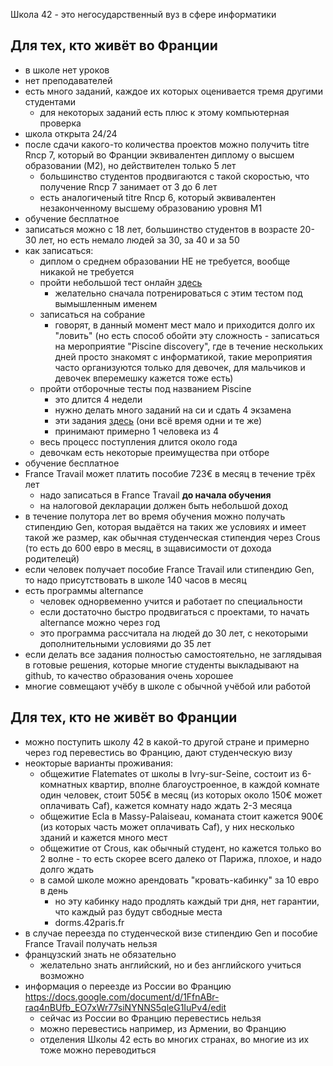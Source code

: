 Школа 42 - это негосударственный вуз в сфере информатики
## Для тех, кто живёт во Франции
* в школе нет уроков
* нет преподавателей
* есть много заданий, каждое их которых оценивается тремя другими студентами
  + для некоторых заданий есть плюс к этому компьютерная проверка
* школа открыта 24/24
* после сдачи какого-то количества проектов можно получить titre Rncp 7, который во Франции эквивалентен диплому о высшем образовании (M2), но действителен только 5 лет
  + большинство студентов продвигаются с такой скоростью, что получение Rncp 7 занимает от 3 до 6 лет
  + есть аналогиченый titre Rncp 6, который эквивалентен незаконченному высшему образованию уровня M1
* обучение бесплатное
* записаться можно с 18 лет, большинство студентов в возрасте 20-30 лет, но есть немало людей за 30, за 40 и за 50
* как записаться:
  + диплом о среднем образовании НЕ не требуется, вообще никакой не требуется
  + пройти небольшой тест онлайн [здесь](https://42.fr/admissions/admissions/)
    - желательно сначала потренироваться с этим тестом под вымышленным именем
  + записаться на собрание
    - говорят, в данный момент мест мало и приходится долго их "ловить" (но есть способ обойти эту сложность - записаться на мероприятие "Piscine discovery", где в течение нескольких дней просто знакомят с информатикой, такие мероприятия часто организуются только для девочек, для мальчиков и девочек вперемешку кажется тоже есть)
  + пройти отборочные тесты под названием Piscine
    - это длится 4 недели
    - нужно делать много заданий на си и сдать 4 экзамена
    - эти задания [здесь](https://github.com/privet100/piscine_42_school) (они всё время одни и те же)
    - принимают примерно 1 человека из 4
  + весь процесс поступления длится около года
  + девочкам есть некоторые преимущества при отборе
* обучение бесплатное
* France Travail может платить пособие 723€ в месяц в течение трёх лет
  + надо записаться в France Travail **до начала обучения**
  + на налоговой декларации должен быть небольшой доход 
* в течение полутора лет во время обучения можно получать стипендию Gen, которая выдаётся на таких же условиях и имеет такой же размер, как обычная студенческая стипендия через Crous (то есть до 600 евро в месяц, в зщависимости от дохода родителецй)
* если человек получает пособие France Travail или стипендию Gen, то надо присутствовать в школе 140 часов в месяц 
* есть программы alternance
  + человек однорвеменно учится и работает по специальности
  + если достаточно быстро продвигаться с проектами, то начать alternance можно через год
  + это программа рассчитала на людей до 30 лет, с некоторыми дополнительными условиями до 35 лет 
* если делать все задания полностью самостоятельно, не заглядывая в готовые решения, которые многие студенты выкладывают на github, то качество образования очень хорошее
* многие совмещают учёбу в школе с обычной учёбой или работой

## Для тех, кто не живёт во Франции
* можно поступить школу 42 в какой-то другой стране и примерно через год перевестись во Францию, дают студенческую визу
* неокторые варианты проживания:
  + общежитие Flatemates от школы в Ivry-sur-Seine, состоит из 6-комнатных квартир, вполне благоустроенное, в каждой комнате один человек, стоит 505€ в месяц (из которых около 150€ может оплачивать Caf), кажется комнату надо ждать 2-3 месяца
  + общежитие Ecla в Massy-Palaiseau, команата стоит кажется 900€ (из которых часть может оплачивать Caf), у них несколько зданий и кажется много мест 
  + общежитие от Crous, как обычный студент, но кажется только во 2 волне - то есть скорее всего далеко от Парижа, плохое, и надо долго ждать
  + в самой школе можно арендовать "кровать-кабинку" за 10 евро в день
    - но эту кабинку надо продлять каждый три дня, нет гарантии, что каждый раз будут свбодные места
    - dorms.42paris.fr
* в случае переезда по студенческой визе стипендию Gen и пособие France Travail получать нельзя
* французский знать не обязательно
  + желательно знать английский, но и без английского учиться возможно
* информация о переезде из России во Францию https://docs.google.com/document/d/1FfnABr-raq4nBUfb_EO7xWr77siNYNNS5qleG1IuPv4/edit
  + сейчас из России во Францию перевестись нельзя
  + можно перевестись например, из Армении, во Францию
  + отделения Школы 42 есть во многих странах, во многие из их тоже можно переводиться 

